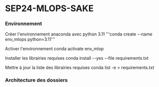 # SEP24-MLOPS-SAKE

### Environnement
Créer l'environnement anaconda avec python 3.11
'''conda create --name env_mlops python=3.11'''

Activer l'environnement
conda activate env_mlop

Installer les librairies requises
conda install --yes --file requirements.txt

Mettre à jour la liste des librairies requises
conda list -e > requirements.txt


### Architecture des dossiers



